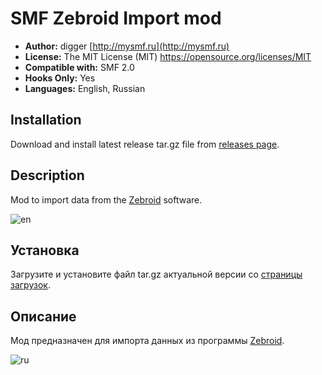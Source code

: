 # SMF Zebroid Import mod
* **Author:** digger [http://mysmf.ru](http://mysmf.ru)
* **License:** The MIT License (MIT) https://opensource.org/licenses/MIT
* **Compatible with:** SMF 2.0
* **Hooks Only:** Yes
* **Languages:** English, Russian

## Installation  
Download and install latest release tar.gz file from [releases page](https://github.com/realdigger/SMF-Zebroid-Import/releases).

## Description
Mod to import data from the [Zebroid](http://zebroid.ru) software.

![en](https://user-images.githubusercontent.com/1187218/27675748-407eea72-5cbc-11e7-8787-12c3e5637d90.png)

## Установка    
Загрузите и установите файл tar.gz актуальной версии со [страницы загрузок](https://github.com/realdigger/SMF-Zebroid-Import/releases).

## Описание
Мод предназначен для импорта данных из программы [Zebroid](http://zebroid.ru).

![ru](https://user-images.githubusercontent.com/1187218/27675747-40553286-5cbc-11e7-8ca6-b183307d7ddb.png)

